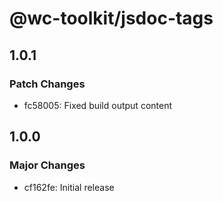 # @wc-toolkit/jsdoc-tags

## 1.0.1

### Patch Changes

- fc58005: Fixed build output content

## 1.0.0

### Major Changes

- cf162fe: Initial release
